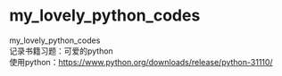 # my_lovely_python_codes  
my_lovely_python_codes  
记录书籍习题：可爱的python  
使用python：https://www.python.org/downloads/release/python-31110/  
